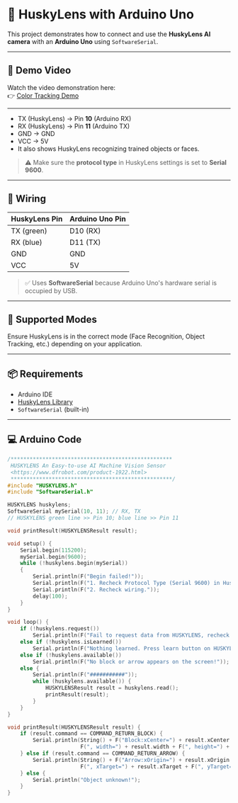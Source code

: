 # 🤖 HuskyLens with Arduino Uno

This project demonstrates how to connect and use the **HuskyLens AI camera** with an **Arduino Uno** using `SoftwareSerial`.

---

## 🎥 Demo Video

Watch the video demonstration here:  
👉 [Color Tracking Demo](https://drive.google.com/file/d/1_eGAuPuzJJYSInDWhhMCD6KeKdkXXa_T/view?usp=sharing) 

---

- TX (HuskyLens) → Pin **10** (Arduino RX)
- RX (HuskyLens) → Pin **11** (Arduino TX)
- GND → GND
- VCC → 5V
- It also shows HuskyLens recognizing trained objects or faces.

> ⚠️ Make sure the **protocol type** in HuskyLens settings is set to **Serial 9600**.

---

## 🧩 Wiring

| HuskyLens Pin | Arduino Uno Pin |
|---------------|------------------|
| TX (green)    | D10 (RX)         |
| RX (blue)     | D11 (TX)         |
| GND           | GND              |
| VCC           | 5V               |

> ✅ Uses **SoftwareSerial** because Arduino Uno's hardware serial is occupied by USB.

---

## 🧠 Supported Modes

Ensure HuskyLens is in the correct mode (Face Recognition, Object Tracking, etc.) depending on your application.

---

## 📦 Requirements

- Arduino IDE
- [HuskyLens Library](https://github.com/HuskyLens/HUSKYLENSArduino)
- `SoftwareSerial` (built-in)

---

## 💻 Arduino Code

```cpp
/***************************************************
 HUSKYLENS An Easy-to-use AI Machine Vision Sensor
 <https://www.dfrobot.com/product-1922.html>
 ***************************************************/
#include "HUSKYLENS.h"
#include "SoftwareSerial.h"

HUSKYLENS huskylens;
SoftwareSerial mySerial(10, 11); // RX, TX
// HUSKYLENS green line >> Pin 10; blue line >> Pin 11

void printResult(HUSKYLENSResult result);

void setup() {
    Serial.begin(115200);
    mySerial.begin(9600);
    while (!huskylens.begin(mySerial))
    {
        Serial.println(F("Begin failed!"));
        Serial.println(F("1. Recheck Protocol Type (Serial 9600) in HuskyLens"));
        Serial.println(F("2. Recheck wiring."));
        delay(100);
    }
}

void loop() {
    if (!huskylens.request())
        Serial.println(F("Fail to request data from HUSKYLENS, recheck the connection!"));
    else if (!huskylens.isLearned())
        Serial.println(F("Nothing learned. Press learn button on HUSKYLENS to learn one!"));
    else if (!huskylens.available())
        Serial.println(F("No block or arrow appears on the screen!"));
    else {
        Serial.println(F("###########"));
        while (huskylens.available()) {
            HUSKYLENSResult result = huskylens.read();
            printResult(result);
        }
    }
}

void printResult(HUSKYLENSResult result) {
    if (result.command == COMMAND_RETURN_BLOCK) {
        Serial.println(String() + F("Block:xCenter=") + result.xCenter + F(", yCenter=") + result.yCenter + 
                       F(", width=") + result.width + F(", height=") + result.height + F(", ID=") + result.ID);
    } else if (result.command == COMMAND_RETURN_ARROW) {
        Serial.println(String() + F("Arrow:xOrigin=") + result.xOrigin + F(", yOrigin=") + result.yOrigin + 
                       F(", xTarget=") + result.xTarget + F(", yTarget=") + result.yTarget + F(", ID=") + result.ID);
    } else {
        Serial.println("Object unknown!");
    }
}
